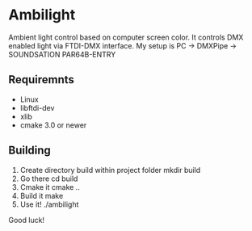 # Ambilight

Ambient light control based on computer screen color.
It controls DMX enabled light via FTDI-DMX interface.
My setup is PC -> DMXPipe -> SOUNDSATION PAR64B-ENTRY

## Requiremnts
- Linux
- libftdi-dev
- xlib
- cmake 3.0 or newer

## Building
1. Create directory build within project folder
    mkdir build
2. Go there
    cd build
3. Cmake it
    cmake ..
4. Build it
    make
5. Use it!
    ./ambilight

Good luck!
